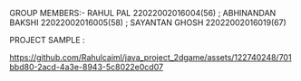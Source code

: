 GROUP MEMBERS:-
RAHUL PAL 22022002016004(56) ;
ABHINANDAN BAKSHI 22022002016005(58) ;
SAYANTAN GHOSH 22022002016019(67)


PROJECT SAMPLE :


https://github.com/Rahulcaiml/java_project_2dgame/assets/122740248/701bbd80-2acd-4a3e-8943-5c8022e0cd07

